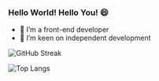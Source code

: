 
### Hello World! Hello You! 😄

- 🔭 I’m a front-end developer
- 🌱 I’m keen on independent development
  
![GitHub Streak](https://streak-stats.demolab.com/?user=coderInwind)

![Top Langs](https://github-readme-stats.vercel.app/api/top-langs/?username=coderInwind)



